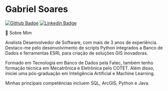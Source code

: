 # Gabriel Soares

[![Github Badge](https://img.shields.io/badge/-Github-000?style=for-the-badge&logo=Github&logoColor=white&link=https://github.com/GabrielSG20)](https://github.com/GabrielSG20)
[![Linkedin Badge](https://img.shields.io/badge/-LinkedIn-blue?style=for-the-badge&logo=Linkedin&logoColor=white&link=https://www.linkedin.com/in/gabrielsoares-dev/)](https://www.linkedin.com/in/gabrielsoares-dev)

💬 Sobre Mim

Analista Desenvolvedor de Software, com mais de 3 anos de experiência. Destaco-me pelo desenvolvimento de scripts Python integrados a Banco de Dados e ferramentas ESRI, para criação de soluções GIS inovadoras. 

Formado em Tecnologia em Banco de Dados pela Fatec, também tenho formação técnica em Mecatrônica e Eletrônica pelo COTET. Além disso, iniciei uma pós-graduação em Inteligência Artificial e Machine Learning.

Minhas principais competências incluem SQL, ArcGIS, Python e Java.

<!--
**GabrielSG20/GabrielSG20** is a ✨ _special_ ✨ repository because its `README.md` (this file) appears on your GitHub profile.

Here are some ideas to get you started:

- 🔭 I’m currently working on ...
- 🌱 I’m currently learning ...
- 👯 I’m looking to collaborate on ...
- 🤔 I’m looking for help with ...
- 💬 Ask me about ...
- 📫 How to reach me: ...
- 😄 Pronouns: ...
- ⚡ Fun fact: ...
-->

